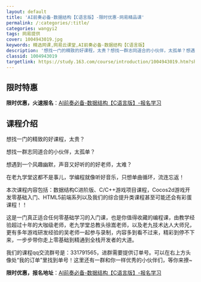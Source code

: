 ```yaml
---
layout: default
title: 'AI前奏必备-数据结构【C语言版】-限时优惠-网易精品课'
permalink: /:categories/:title/
categories: wangyi2
tags: 网易提供
cover: 1004943019.jpg
keywords: 精选网课,网易云课堂,AI前奏必备-数据结构【C语言版】
description: '想找一门的精致的好课程，太贵？想找一群志同道合的小伙伴，太孤单？想遇到一个风趣幽默，声音又好听的的好老师，太难？在老九学'
classid: 1004943019
targetlink: https://study.163.com/course/introduction/1004943019.htm?share=1&shareId=1025206652&utm_campaign=share&utm_medium=iphoneShare&utm_source=&utm_u=1025206652
---
```


## 限时特惠

**限时优惠，火速报名**：[AI前奏必备-数据结构【C语言版】-报名学习](https://study.163.com/course/introduction/1004943019.htm?share=1&shareId=1025206652&utm_campaign=share&utm_medium=iphoneShare&utm_source=&utm_u=1025206652)

## 课程介绍

想找一门的精致的好课程，太贵？

想找一群志同道合的小伙伴，太孤单？

想遇到一个风趣幽默，声音又好听的的好老师，太难？

在老九学堂这都不是事儿，学编程就像听好音乐，只想单曲循环，流连忘返！



本次课程内容包括：数据结构C进阶版、C/C++游戏项目课程，Cocos2d游戏开发零基础入门、HTML5前端系列以及我们的综合提升类课程甚至可能还会有彩蛋课程！！



这是一门真正适合任何零基础学习的入门课，也是你值得收藏的编程课，由教学经验超过十年的大咖级老师，老九学堂总教头徐嵩老师，以及老九技术达人大师兄，更有多年游戏研发经验的吴老师一起参与录制，内容多到看不过来，精彩到停不下来，一步步带你走上零基础到精通到全栈开发者的大道。



我们的课程qq交流群号是：331791565，进群需要提供订单号。可以在右上方头像处“我的订单”里找到单号！这里还有一群和你一样优秀的小伙伴们，等你来撩~

**限时优惠，报名地址**：[AI前奏必备-数据结构【C语言版】-报名学习](https://study.163.com/course/introduction/1004943019.htm?share=1&shareId=1025206652&utm_campaign=share&utm_medium=iphoneShare&utm_source=&utm_u=1025206652)

